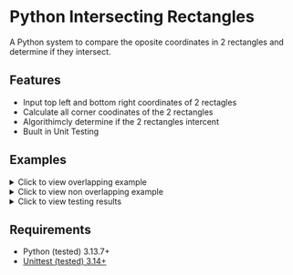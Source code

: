 # Python Intersecting Rectangles

A Python system to compare the oposite coordinates in 2 rectangles and determine if they intersect.

## Features
- Input top left and bottom right coordinates of 2 rectagles
- Calculate all corner coodinates of the 2 rectangles
- Algorithimcly determine if the 2 rectangles intercent
- Buult in Unit Testing


## Examples 

<details>
<summary>Click to view overlapping example</summary>
  
```
Info for rectangle 1
Enter X coordinate 1 (top left)0
Enter Y coordinate 1 (top left)10
Enter X coordinate 2 (bottom right)10
Enter Y coordinate 2 (bottom right)0
Info for rectangle 2
Enter X coordinate 1 (top left)1
Enter Y coordinate 1 (top left)11
Enter X coordinate 2 (bottom right)9
Enter Y coordinate 2 (bottom right)-1
True
```
</details>

<details>
<summary>Click to view non overlapping example</summary>
  
```
Info for rectangle 1
Enter X coordinate 1 (top left)0
Enter Y coordinate 1 (top left)10
Enter X coordinate 2 (bottom right)10
Enter Y coordinate 2 (bottom right)0
Info for rectangle 2
Enter X coordinate 1 (top left)-5
Enter Y coordinate 1 (top left)10
Enter X coordinate 2 (bottom right)-1
Enter Y coordinate 2 (bottom right)0
False
```
</details>

<details>
<summary>Click to view testing results</summary>
  
```
  .................
  ----------------------------------------------------------------------
  Ran 17 tests in 0.000s

  OK
```
</details>

## Requirements
- Python (tested) 3.13.7+
- [Unittest (tested) 3.14+](https://docs.python.org/3/library/unittest.html)


